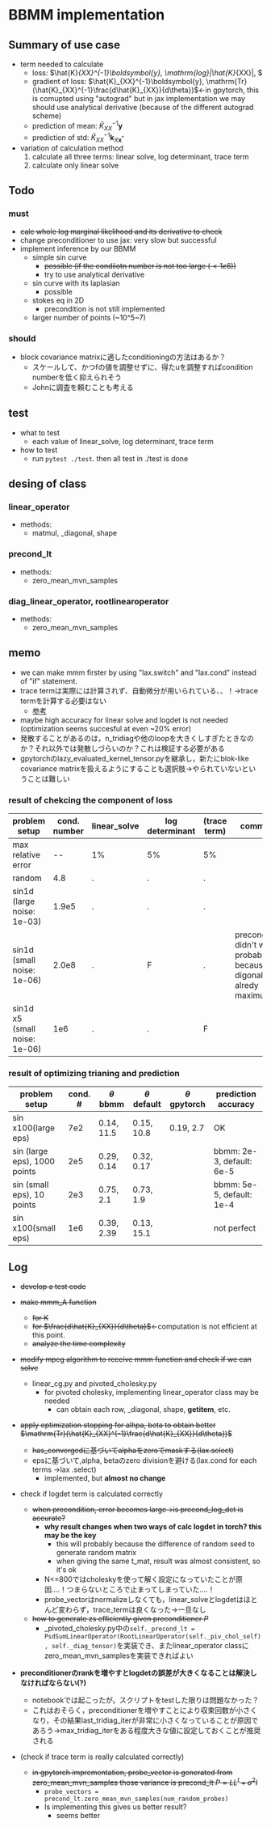 # BBMM implementation

## Summary of use case
- term needed to calculate
    - loss: $\hat{K}_{XX}^{-1}\boldsymbol{y}, \mathrm{log}|\hat{K}_{XX}|, $
    - gradient of loss: $\hat{K}_{XX}^{-1}\boldsymbol{y}, \mathrm{Tr}(\hat{K}_{XX}^{-1}\frac{d\hat{K}_{XX}}{d\theta})$←in gpytorch, this is comupted using "autograd" but in jax implementation we may should use analytical derivative (because of the different autograd scheme)
    - prediction of mean:  $\hat{K}_{XX}^{-1}\boldsymbol{y}$
    - prediction of std: $\hat{K}_{XX}^{-1}\boldsymbol{k}_{X\boldsymbol{x}^*}$
- variation of calculation method
    1. calculate all three terms: linear solve, log determinant, trace term
    2. calculate only linear solve


## Todo
### must
- ~~calc whole log marginal likelihood and its derivative to check~~
- change preconditioner to use jax: very slow but successful
- implement inference by our BBMM
  - simple sin curve
    - ~~possible (if the condiiotn number is not too large ($\lt1e6$))~~
    - try to use analytical derivative
  - sin curve with its laplasian
    - possible
  - stokes eq in 2D
    - precondition is not still implemented
  - larger number of points (~10^5~7)

### should
- block covariance matrixに適したconditioningの方法はあるか？
    - スケールして、かつfの値を調整せずに、得たuを調整すればcondition numberを低く抑えられそう
    - Johnに調査を頼むことも考える
    

## test
- what to test
    - each value of linear_solve, log determinant, trace term
- how to test
    - run `pytest ./test`. then all test in ./test is done

## desing of class
### linear_operator
- methods:
  - matmul, _diagonal, shape
### precond_lt
- methods:
  - zero_mean_mvn_samples
### diag_linear_operator, rootlinearoperator
- methods:
  - zero_mean_mvn_samples



## memo
- we can make mmm firster by using "lax.switch" and "lax.cond" instead of "if" statement.
- trace termは実際には計算されず、自動微分が用いられている、、！→trace termを計算する必要はない
  - [参考](ttps://github.com/cornellius-gp/gpytorch/discussions/1949)
- maybe high accuracy for linear solve and logdet is not needed (optimization seems succesful at even ~20% error)
- 発散することがあるのは，n_tridiagや他のloopを大きくしすぎたときなのか？それ以外では発散しづらいのか？これは検証する必要がある
- gpytorchのlazy_evaluated_kernel_tensor.pyを継承し，新たにblok-like covariance matrixを扱えるようにすることも選択肢→やられていないということは難しい


### result of chekcing the component of loss
|problem setup|cond. number|linear_solve|log determinant|(trace term)|comment|
|--|--|--|--|--|--|
|max relative error|--|1%|5%|5%||
|random|4.8|.|.|.||
|sin1d (large noise: 1e-03)|1.9e5|.|.|.||
|sin1d (small noise: 1e-06)|2.0e8|.|F|.|precondition didn't work probably because digonal is alredy maximum|
|sin1d x5 (small noise: 1e-06)|1e6|.|.|F||

### result of optimizing trianing and prediction
|problem setup|cond. #|$\theta$ bbmm|$\theta$ default|$\theta$ gpytorch|prediction accuracy|
|--|--|--|--|--|--|
|sin x100(large eps)|7e2|0.14, 11.5|0.15, 10.8|0.19, 2.7|OK|
|sin (large eps), 1000 points|2e5|0.29, 0.14|0.32, 0.17||bbmm: 2e-3, default: 6e-5|
|sin (small eps), 10 points|2e3|0.75, 2.1|0.73, 1.9||bbmm: 5e-5, default: 1e-4|
|sin x100(small eps)|1e6|0.39, 2.39|0.13, 15.1||not perfect|

## Log
- ~~develop a test code~~
- ~~make mmm_A function~~
    - ~~for K~~
    - ~~for $\frac{d\hat{K}_{XX}}{d\theta}$~~←computation is not efficient at this point.
    - ~~analyze the time complexity~~
- ~~modify mpcg algorithm to receive mmm function and check if we can solve~~
  - linear_cg.py and pivoted_cholesky.py
    - for pivoted cholesky, implementing linear_operator class may be needed
      - can obtain each row, _diagonal, shape, __getitem__, etc.
- ~~apply optimization stopping for alhpa, beta to obtain better $\mathrm{Tr}(\hat{K}_{XX}^{-1}\frac{d\hat{K}_{XX}}{d\theta})$~~
    - ~~has_convergedに基づいてalphaをzeroでmaskする(lax.select)~~
    - epsに基づいて,alpha, betaのzero divisionを避ける(lax.cond for each terms →lax .select)
      - implemented, but **almost no change**
- check if logdet term is calculated correctly
  - ~~when precondition, error becomes large→is precond_log_det is accurate?~~
    - **why result changes when two ways of calc logdet in torch? this may be the key**
      - this will probably because the difference of random seed to generate random matrix
      - when giving the same t_mat, result was almost consistent, so it's ok
    - N<=800ではcholeskyを使って解く設定になっていたことが原因....！つまらないところで止まってしまっていた....！
    - probe_vectorはnormalizeしなくても，linear_solveとlogdetはほとんど変わらず，trace_termは良くなった→一旦なし
  - ~~how to generate zs efficiently given preconditioner $P$~~
    - _pivoted_cholesky.py中の`self._precond_lt = PsdSumLinearOperator(RootLinearOperator(self._piv_chol_self), self._diag_tensor)`を実装でき、またlinear_operator classにzero_mean_mvn_samplesを実装できればよい
- **preconditionerのrankを増やすとlogdetの誤差が大きくなることは解決しなければならない(?)**
  - notebookでは起こったが，スクリプトをtestした限りは問題なかった？
  - これはおそらく，preconditionerを増やすことにより収束回数が小さくなり，その結果last_tridiag_iterが非常に小さくなっていることが原因であろう→max_tridiag_iterをある程度大きな値に設定しておくことが推奨される
      
- (check if trace term is really calculated correctly)
   - ~~in gpytorch imprementation, probe_vector is generated from zero_mean_mvn_samples those variance is precond_lt $P=LL^t+\sigma^2I$~~
      - `probe_vectors = precond_lt.zero_mean_mvn_samples(num_random_probes)`
      - Is implementing this gives us better result?
        - seems better